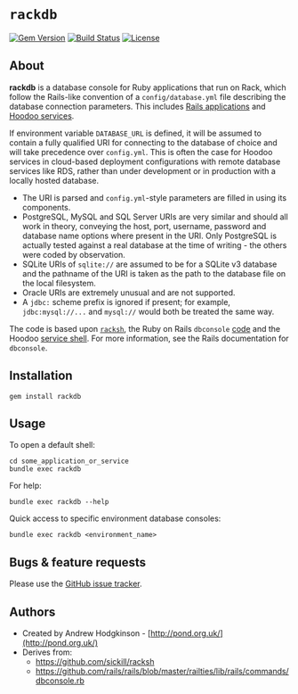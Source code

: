 # `rackdb`

[![Gem Version](https://badge.fury.io/rb/rackdb.svg)](https://rubygems.org/gems/rackdb) [![Build Status](https://travis-ci.org/pond/rackdb.svg?branch=master)](https://travis-ci.org/pond/rackdb) [![License](https://img.shields.io/badge/license-MIT-blue.svg)](https://opensource.org/licenses/MIT)

## About

**rackdb** is a database console for Ruby applications that run on Rack, which follow the Rails-like convention of a `config/database.yml` file describing the database connection parameters. This includes [Rails applications](http://rubyonrails.org) and [Hoodoo services](http://hoodoo.cloud/).

If environment variable `DATABASE_URL` is defined, it will be assumed to contain a fully qualified URI for connecting to the database of choice and will take precedence over `config.yml`. This is often the case for Hoodoo services in cloud-based deployment configurations with remote database services like RDS, rather than under development or in production with a locally hosted database.

* The URI is parsed and `config.yml`-style parameters are filled in using its components.
* PostgreSQL, MySQL and SQL Server URIs are very similar and should all work in theory, conveying the host, port, username, password and database name options where present in the URI. Only PostgreSQL is actually tested against a real database at the time of writing - the others were coded by observation.
* SQLite URIs of `sqlite://` are assumed to be for a SQLite v3 database and the pathname of the URI is taken as the path to the database file on the local filesystem.
* Oracle URIs are extremely unusual and are not supported.
* A `jdbc:` scheme prefix is ignored if present; for example, `jdbc:mysql://...` and `mysql://` would both be treated the same way.

The code is based upon [`racksh`](https://github.com/sickill/racksh), the Ruby on Rails `dbconsole` [code](https://github.com/rails/rails/blob/master/railties/lib/rails/commands/dbconsole.rb) and the Hoodoo [service shell](https://github.com/LoyaltyNZ/service_shell). For more information, see the Rails documentation for `dbconsole`.

## Installation

    gem install rackdb

## Usage

To open a default shell:

    cd some_application_or_service
    bundle exec rackdb

For help:

    bundle exec rackdb --help

Quick access to specific environment database consoles:

    bundle exec rackdb <environment_name>

## Bugs & feature requests

Please use the [GitHub issue tracker](https://github.com/pond/rackdb/issues).

## Authors

 * Created by Andrew Hodgkinson - [http://pond.org.uk/](http://pond.org.uk/)
 * Derives from:
   * https://github.com/sickill/racksh
   * https://github.com/rails/rails/blob/master/railties/lib/rails/commands/dbconsole.rb
